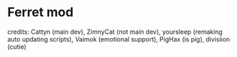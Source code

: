 # Ferret mod
credits: Cattyn (main dev), ZimnyCat (not main dev), yoursleep (remaking auto updating scripts), Vaimok (emotional support), PigHax (is pig), divisiion (cutie) 
